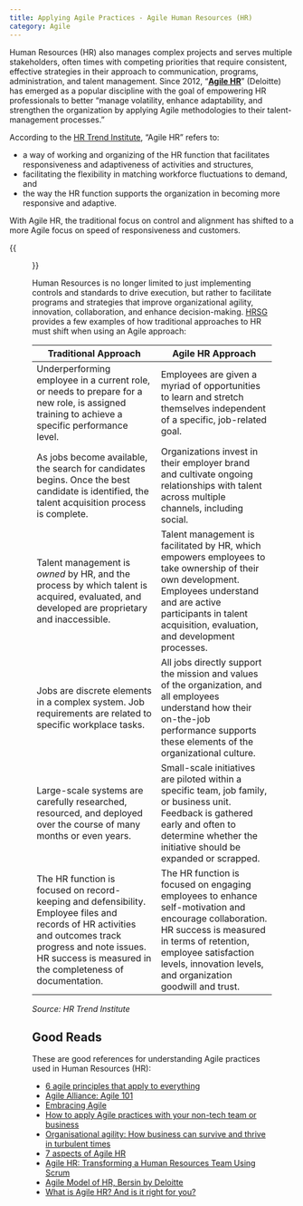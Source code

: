 ```yaml
---
title: Applying Agile Practices - Agile Human Resources (HR)
category: Agile
---
```


Human Resources (HR) also manages complex projects and serves multiple stakeholders, often times with competing priorities that require consistent, effective strategies in their approach to communication, programs, administration, and talent management. Since 2012, “**[Agile HR](http://www.bersin.com/Lexicon/details.aspx?id=15373)**” (Deloitte) has emerged as a popular discipline with the goal of empowering HR professionals to better “manage volatility, enhance adaptability, and strengthen the organization by applying Agile methodologies to their talent-management processes.”

According to the [HR Trend Institute](https://hrtrendinstitute.com/), “Agile HR” refers to:

* a way of working and organizing of the HR function that facilitates responsiveness and adaptiveness of activities and structures,
* facilitating the flexibility in matching workforce fluctuations to demand, and
* the way the HR function supports the organization in becoming more responsive and adaptive.

With Agile HR, the traditional focus on control and alignment has shifted to a more Agile focus on speed of responsiveness and customers.

{{<figure src="/assets/img/guides/New_Rules_HR.jpg"
  alt="New Rules & Roles in HR. Traditional management focus on control and alignment versus agile management focus on speed and customers"
  class="display-block margin-x-auto maxw-tablet"
  caption="Source: [Agile HR](http://2ivc9q2m0zajpk0cz1zc598z.wpengine.netdna-cdn.com/wp-content/uploads/2016/04/LeighAnnShaffner.pdf) presentation by Leigh Ann Shaffner">}}

Human Resources is no longer limited to just implementing controls and standards to drive execution, but rather to facilitate programs and strategies that improve organizational agility, innovation, collaboration, and enhance decision-making. [HRSG](http://www.hrsg.ca/what-is-agile-hr-and-is-it-right-for-you/) provides a few examples of how traditional approaches to HR must shift when using an Agile approach:

| Traditional Approach | Agile HR Approach |
|-|-|
| Underperforming employee in a current role, or needs to prepare for a new role, is assigned training to achieve a specific performance level. | Employees are given a myriad of opportunities to learn and stretch themselves independent of a specific, job-related goal. |
| As jobs become available, the search for candidates begins. Once the best candidate is identified, the talent acquisition process is complete. | Organizations invest in their employer brand and cultivate ongoing relationships with talent across multiple channels, including social. |
| Talent management is *owned* by HR, and the process by which talent is acquired, evaluated, and developed are proprietary and inaccessible. | Talent management is facilitated by HR, which empowers employees to take ownership of their own development. Employees understand and are active participants in talent acquisition, evaluation, and development processes. |
| Jobs are discrete elements in a complex system. Job requirements are related to specific workplace tasks. | All jobs directly support the mission and values of the organization, and all employees understand how their on-the-job performance supports these elements of the organizational culture. |
| Large-scale systems are carefully researched, resourced, and deployed over the course of many months or even years. | Small-scale initiatives are piloted within a specific team, job family, or business unit. Feedback is gathered early and often to determine whether the initiative should be expanded or scrapped. |
| The HR function is focused on record-keeping and defensibility. Employee files and records of HR activities and outcomes track progress and note issues. HR success is measured in the completeness of documentation. | The HR function is focused on engaging employees to enhance self-motivation and encourage collaboration. HR success is measured in terms of retention, employee satisfaction levels, innovation levels, and organization goodwill and trust. |

*Source: HR Trend Institute*


## Good Reads

These are good references for understanding Agile practices used in Human Resources (HR):

* [6 agile principles that apply to everything](http://www.cio.com/article/2971822/agile-development/6-agile-principles-that-apply-to-everything.html)
* [Agile Alliance: Agile 101](https://www.agilealliance.org/agile101/)
* [Embracing Agile](https://hbr.org/2016/05/embracing-agile)
* [How to apply Agile practices with your non-tech team or business](http://www.techrepublic.com/article/how-to-apply-agile-practices-with-your-non-tech-team-or-business/)
* [Organisational agility: How business can survive and thrive in turbulent times](https://www.cfoinnovation.com/organisational-agility-how-business-can-survive-and-thrive-turbulent-times)
* [7 aspects of Agile HR](https://hrtrendinstitute.com/2015/02/14/7-aspects-of-agile-hr/)
* [Agile HR: Transforming a Human Resources Team Using Scrum](http://www.slideshare.net/seedbox/hr-programspublic?next_slideshow=1)
* [Agile Model of HR, Bersin by Deloitte](https://www.linkedin.com/pulse/agile-model-hr-bersin-deloitte-laurence-romeo)
* [What is Agile HR? And is it right for you?](http://www.hrsg.ca/what-is-agile-hr-and-is-it-right-for-you/)
